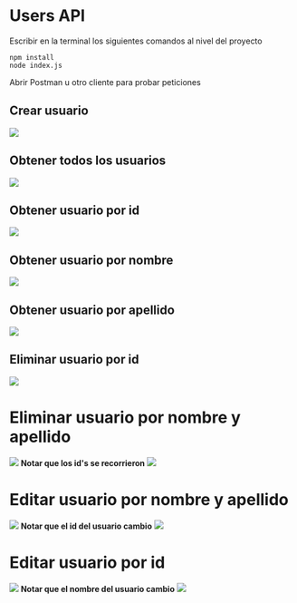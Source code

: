 # Users API

Escribir en la terminal los siguientes comandos al nivel del proyecto
```
npm install
node index.js
```
Abrir Postman u otro cliente para probar peticiones
## Crear usuario
![](https://user-images.githubusercontent.com/14984859/59959409-4e2df100-947c-11e9-949c-94b3f35615a0.png)

## Obtener todos los usuarios
![](https://user-images.githubusercontent.com/14984859/60025412-319dde80-965f-11e9-9313-943ad23e4b7e.png)

## Obtener usuario por id
![](https://user-images.githubusercontent.com/14984859/59959507-3b1c2080-947e-11e9-9d61-75303e709a1c.png)

## Obtener usuario por nombre
![](https://user-images.githubusercontent.com/14984859/60025596-9a855680-965f-11e9-8254-6e0da6ad4cfe.png)
## Obtener usuario por apellido
![](https://user-images.githubusercontent.com/14984859/60025703-d02a3f80-965f-11e9-9dd9-f14a5a636017.png)

## Eliminar usuario por id
![](https://user-images.githubusercontent.com/14984859/59959519-93532280-947e-11e9-869d-cebfd9b3be3f.png)
# Eliminar usuario por nombre y apellido
![](https://user-images.githubusercontent.com/14984859/60025994-65c5cf00-9660-11e9-81c9-ebe40a12c341.png)
**Notar que los id's se recorrieron**
![](https://user-images.githubusercontent.com/14984859/60026051-7ece8000-9660-11e9-8710-922ac302e592.png)
# Editar usuario por nombre y apellido
![](https://user-images.githubusercontent.com/14984859/60026306-ee446f80-9660-11e9-9b68-003021de35f8.png)
**Notar que el id del usuario cambio**
![](https://user-images.githubusercontent.com/14984859/60026394-1a5ff080-9661-11e9-99bc-ce4cc7036fd2.png)
# Editar usuario por id
![](https://user-images.githubusercontent.com/14984859/60026591-6d39a800-9661-11e9-9dfe-fe25d5bd886d.png)
**Notar que el nombre del usuario cambio**
![](https://user-images.githubusercontent.com/14984859/60026674-9d814680-9661-11e9-9e10-d949defb5fa8.png)
